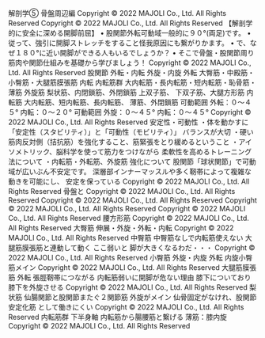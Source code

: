 解剖学➄
骨盤周辺編
Copyright © 2022 MAJOLI Co., Ltd. All Rights Reserved
Copyright © 2022 MAJOLI Co., Ltd. All Rights Reserved
【解剖学的に安全に深める開脚前屈】
• 股関節外転可動域一般的に９０°(両足)です。
• 従って、強引に開脚ストレッチをすること怪我原因にも繋がりかます。
• で、なぜ１８０°に近い開脚ができる人もいるでしょうか？
• そこで骨盤・股関節周り筋肉や関節仕組みを基礎から学びましょう！
Copyright © 2022 MAJOLI Co., Ltd. All Rights Reserved
股関節 外転・内転
外旋・内旋
外転
大臀筋・中殿筋・小臀筋・大腿筋膜張筋
内転
内転筋群
大内転筋・長内転筋・短内転筋・恥骨筋・薄筋
外旋筋
梨状筋、内閉鎖筋、外閉鎖筋
上双子筋、 下双子筋、大腿方形筋
内転筋
大内転筋、短内転筋、長内転筋、
薄筋、外閉鎖筋
可動範囲
外転：０～４５°
内転：０～２０°
可動範囲
外旋：０～４５°
内転：０～４５°
Copyright © 2022 MAJOLI Co., Ltd. All Rights Reserved
安定性・可動性
・体を動かすに「安定性（スタビリティ）」と「可動性（モビリティ）」
バランスが大切
・硬い筋肉反対側（拮抗筋）を強化すること、筋緊張をとり緩めるということ
・アイソメトリック、脳科学を使って筋力をつけながら
柔軟性を高めるトレーニング法について
・内転筋・外転筋、外旋筋 強化について
股関節「球状関節」で可動域が広いぶん不安定です。
深層部インナーマッスルや多く靭帯によって複雑な動きを可能にし、
安定を保っている
Copyright © 2022 MAJOLI Co., Ltd. All Rights Reserved
骨盤と
Copyright © 2022 MAJOLI Co., Ltd. All Rights Reserved
Copyright © 2022 MAJOLI Co., Ltd. All Rights Reserved
Copyright © 2022 MAJOLI Co., Ltd. All Rights Reserved
Copyright © 2022 MAJOLI Co., Ltd. All Rights Reserved
腰方形筋
Copyright © 2022 MAJOLI Co., Ltd. All Rights Reserved
大臀筋
伸展・外旋・外転・内転
Copyright © 2022 MAJOLI Co., Ltd. All Rights Reserved
中臀筋
中臀筋なしで内転筋使えない
大腿筋膜張筋と連動して動く
ここ弱いと
脚が大きくなるわだ・・・
Copyright © 2022 MAJOLI Co., Ltd. All Rights Reserved
小臀筋
外旋・内旋
外転
内旋小臀筋メイン
Copyright © 2022 MAJOLI Co., Ltd. All Rights Reserved
大腿筋膜張筋
外転
張脛靭帯につながる
内転筋弱いに開脚が危ない理由
膝下についており
膝下を外旋させる
Copyright © 2022 MAJOLI Co., Ltd. All Rights Reserved
梨状筋
仙腸関節と股関節またぐ２関節筋
外旋がメイン
仙骨固定がなけれ、股関節安定化筋
として働きにくい
Copyright © 2022 MAJOLI Co., Ltd. All Rights Reserved
内転筋群
下半身軸
内転筋から腸腰筋と繋げる
薄筋：膝内旋
Copyright © 2022 MAJOLI Co., Ltd. All Rights Reserved